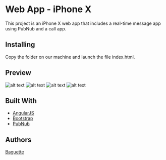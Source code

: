 # Web App - iPhone X

This project is an iPhone X web app that includes a real-time message app using PubNub and a call app.

## Installing

Copy the folder on our machine and launch the file index.html.

## Preview

![alt text](https://i.imgur.com/hCetsRm.png)
![alt text](https://i.imgur.com/UnsyRka.png)
![alt text](https://i.imgur.com/YeQGlqU.png)
![alt text](https://i.imgur.com/9CRizF9.png)

## Built With

* [AngularJS](https://angularjs.org/)
* [Bootstrap](http://getbootstrap.com/)
* [PubNub](https://www.pubnub.com/)

## Authors

[Baguette](https://github.com/Bagu3tte/)
